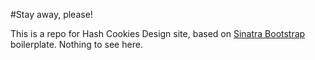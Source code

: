 #Stay away, please! 

This is a repo for Hash Cookies Design site, based on [Sinatra Bootstrap](https://github.com/bootstrap-ruby/sinatra-bootstrap) boilerplate. Nothing to see here.